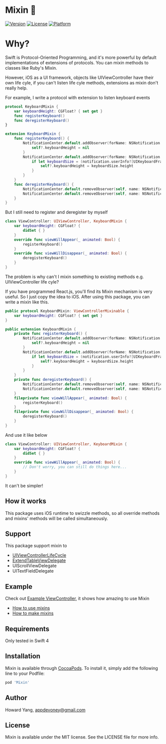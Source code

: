# Mixin 🍹

[![Version](https://img.shields.io/cocoapods/v/Mixin.svg?style=flat)](http://cocoapods.org/pods/Mixin)
[![License](https://img.shields.io/cocoapods/l/Mixin.svg?style=flat)](http://cocoapods.org/pods/Mixin)
[![Platform](https://img.shields.io/cocoapods/p/Mixin.svg?style=flat)](http://cocoapods.org/pods/Mixin)

# Why?

Swift is Protocol-Oriented Programming, and it's more powerful by default implementations of extensions of protocols. You can mixin methods to classes like Ruby's Mixin.

However, iOS as a UI framework, objects like UIViewController have their own life cyle, if you can't listen life cyle methods, extensions as mixin don't really help.

For example, I write a protocol with extension to listen keyboard events
```swift
protocol KeyboardMixin {
    var keyboardHeight: CGFloat? { set get }
    func registerKeyboard()
    func deregisterKeyboard()
}

extension KeyboardMixin {
    func registerKeyboard() {
        NotificationCenter.default.addObserver(forName: NSNotification.Name.UIKeyboardWillHide, object: nil, queue: nil) { [weak self] notification in
            self?.keyboardHeight = nil
        }
        NotificationCenter.default.addObserver(forName: NSNotification.Name.UIKeyboardWillChangeFrame, object: nil, queue: nil) { [weak self] notification in
            if let keyboardSize = (notification.userInfo?[UIKeyboardFrameEndUserInfoKey] as? NSValue)?.cgRectValue {
                self?.keyboardHeight = keyboardSize.height
            }
        }
    }
    func deregisterKeyboard() {
        NotificationCenter.default.removeObserver(self, name: NSNotification.Name.UIKeyboardWillHide, object: nil)
        NotificationCenter.default.removeObserver(self, name: NSNotification.Name.UIKeyboardWillChangeFrame, object: nil)
    }
}
```
But I still need to register and deregister by myself
```swift
class ViewController: UIViewController, KeyboardMixin {
    var keyboardHeight: CGFloat? {
        didSet { }
    }
    override func viewWillAppear(_ animated: Bool) {
        registerKeyboard()
    }
    override func viewWillDisappear(_ animated: Bool) {
        deregisterKeyboard()
    }
}
```
The problem is why can't I mixin something to existing methods e.g. UIViewController life cyle?

If you have programmed React.js, you'll find its Mixin mechanism is very useful. So I just copy the idea to iOS. After using this package, you can write a mixin like this.

```swift
public protocol KeyboardMixin: ViewControllerMixinable {
    var keyboardHeight: CGFloat? { set get }
}

public extension KeyboardMixin {
    private func registerKeyboard() {
        NotificationCenter.default.addObserver(forName: NSNotification.Name.UIKeyboardWillHide, object: nil, queue: nil) { [weak self] notification in
            self?.keyboardHeight = nil
        }
        NotificationCenter.default.addObserver(forName: NSNotification.Name.UIKeyboardWillChangeFrame, object: nil, queue: nil) { [weak self] notification in
            if let keyboardSize = (notification.userInfo?[UIKeyboardFrameEndUserInfoKey] as? NSValue)?.cgRectValue {
                self?.keyboardHeight = keyboardSize.height
            }
        }
    }
    private func deregisterKeyboard() {
        NotificationCenter.default.removeObserver(self, name: NSNotification.Name.UIKeyboardWillHide, object: nil)
        NotificationCenter.default.removeObserver(self, name: NSNotification.Name.UIKeyboardWillChangeFrame, object: nil)
    }
    fileprivate func viewWillAppear(_ animated: Bool) {
        registerKeyboard()
    }
    fileprivate func viewWillDisappear(_ animated: Bool) {
        deregisterKeyboard()
    }
}
```
And use it like below

```swift
class ViewController: UIViewController, KeyboardMixin {
    var keyboardHeight: CGFloat? {
        didSet { }
    }
    override func viewWillAppear(_ animated: Bool) {
        // Don't worry, you can still do things here...
    }
}
```
It can't be simpler!

## How it works

This package uses iOS runtime to swizzle methods, so all override methods and mixins' methods will be called simultaneously.

## Support

This package support mixin to
* [UIViewControllerLifeCycle](https://github.com/oney/Mixin/blob/master/Mixin/Classes/Mixinables/ViewControllerMixinable.swift#L11)
* [ExtendTableViewDelegate](https://github.com/oney/Mixin/blob/master/Mixin/Classes/Mixinables/TableViewMixinable.swift#L11)
* UIScrollViewDelegate
* UITextFieldDelegate

## Example

Check out [Example ViewController](https://github.com/oney/Mixin/blob/master/Example/Mixin/ViewController.swift), it shows how amazing to use Mixin

* [How to use mixins](https://github.com/oney/Mixin/tree/master/Docs/use-mixins.md)
* [How to make mixins](https://github.com/oney/Mixin/tree/master/Docs/make-mixins.md)

## Requirements

Only tested in Swift 4

## Installation

Mixin is available through [CocoaPods](http://cocoapods.org). To install
it, simply add the following line to your Podfile:

```ruby
pod 'Mixin'
```

## Author

Howard Yang, appdevoney@gmail.com

## License

Mixin is available under the MIT license. See the LICENSE file for more info.
